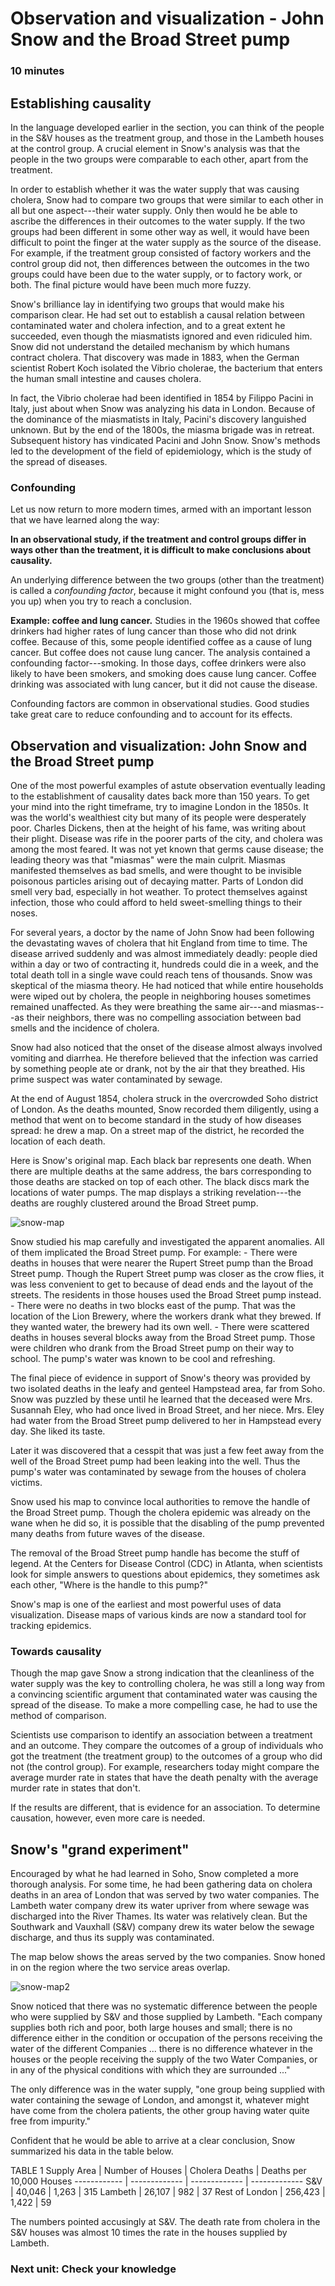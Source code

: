 # Observation and visualization - John Snow and the Broad Street pump
### 10 minutes

## Establishing causality
In the language developed earlier in the section, you can think of the people in the S&V houses as the treatment group, and those in the Lambeth houses at the control group. A crucial element in Snow's analysis was that the people in the two groups were comparable to each other, apart from the treatment.

In order to establish whether it was the water supply that was causing cholera, Snow had to compare two groups that were similar to each other in all but one aspect---their water supply. Only then would he be able to ascribe the differences in their outcomes to the water supply. If the two groups had been different in some other way as well, it would have been difficult to point the finger at the water supply as the source of the disease. For example, if the treatment group consisted of factory workers and the control group did not, then differences between the outcomes in the two groups could have been due to the water supply, or to factory work, or both. The final picture would have been much more fuzzy.

Snow's brilliance lay in identifying two groups that would make his comparison clear. He had set out to establish a causal relation between contaminated water and cholera infection, and to a great extent he succeeded, even though the miasmatists ignored and even ridiculed him. Snow did not understand the detailed mechanism by which humans contract cholera. That discovery was made in 1883, when the German scientist Robert Koch isolated the Vibrio cholerae, the bacterium that enters the human small intestine and causes cholera.

In fact, the Vibrio cholerae had been identified in 1854 by Filippo Pacini in Italy, just about when Snow was analyzing his data in London. Because of the dominance of the miasmatists in Italy, Pacini's discovery languished unknown. But by the end of the 1800s, the miasma brigade was in retreat. Subsequent history has vindicated Pacini and John Snow. Snow's methods led to the development of the field of epidemiology, which is the study of the spread of diseases.

### Confounding

Let us now return to more modern times, armed with an important lesson that we have learned along the way:

**In an observational study, if the treatment and control groups differ in ways other than the treatment, it is difficult to make conclusions about causality.**

An underlying difference between the two groups (other than the treatment) is called a *confounding factor*, because it might confound you (that is, mess you up) when you try to reach a conclusion.

**Example: coffee and lung cancer.** Studies in the 1960s showed that coffee drinkers had higher rates of lung cancer than those who did not drink coffee. Because of this, some people identified coffee as a cause of lung cancer. But coffee does not cause lung cancer. The analysis contained a confounding factor---smoking. In those days, coffee drinkers were also likely to have been smokers, and smoking does cause lung cancer. Coffee drinking was associated with lung cancer, but it did not cause the disease.

Confounding factors are common in observational studies. Good studies take great care to reduce confounding and to account for its effects.

## Observation and visualization: John Snow and the Broad Street pump
One of the most powerful examples of astute observation eventually leading to the establishment of causality dates back more than 150 years. To get your mind into the right timeframe, try to imagine London in the 1850s. It was the world's wealthiest city but many of its people were desperately poor. Charles Dickens, then at the height of his fame, was writing about their plight. Disease was rife in the poorer parts of the city, and cholera was among the most feared. It was not yet known that germs cause disease; the leading theory was that "miasmas" were the main culprit. Miasmas manifested themselves as bad smells, and were thought to be invisible poisonous particles arising out of decaying matter. Parts of London did smell very bad, especially in hot weather. To protect themselves against infection, those who could afford to held sweet-smelling things to their noses.

For several years, a doctor by the name of John Snow had been following the devastating waves of cholera that hit England from time to time. The disease arrived suddenly and was almost immediately deadly: people died within a day or two of contracting it, hundreds could die in a week, and the total death toll in a single wave could reach tens of thousands. Snow was skeptical of the miasma theory. He had noticed that while entire households were wiped out by cholera, the people in neighboring houses sometimes remained unaffected. As they were breathing the same air---and miasmas---as their neighbors, there was no compelling association between bad smells and the incidence of cholera.

Snow had also noticed that the onset of the disease almost always involved vomiting and diarrhea. He therefore believed that the infection was carried by something people ate or drank, not by the air that they breathed. His prime suspect was water contaminated by sewage.

At the end of August 1854, cholera struck in the overcrowded Soho district of London. As the deaths mounted, Snow recorded them diligently, using a method that went on to become standard in the study of how diseases spread: he drew a map. On a street map of the district, he recorded the location of each death.

Here is Snow's original map. Each black bar represents one death. When there are multiple deaths at the same address, the bars corresponding to those deaths are stacked on top of each other. The black discs mark the locations of water pumps. The map displays a striking revelation---the deaths are roughly clustered around the Broad Street pump.

![snow-map](https://user-images.githubusercontent.com/45191356/84846909-b6b69c00-b004-11ea-8ec6-a1237327f5a3.jpg)

Snow studied his map carefully and investigated the apparent anomalies. All of them implicated the Broad Street pump. For example: - There were deaths in houses that were nearer the Rupert Street pump than the Broad Street pump. Though the Rupert Street pump was closer as the crow flies, it was less convenient to get to because of dead ends and the layout of the streets. The residents in those houses used the Broad Street pump instead. - There were no deaths in two blocks east of the pump. That was the location of the Lion Brewery, where the workers drank what they brewed. If they wanted water, the brewery had its own well. - There were scattered deaths in houses several blocks away from the Broad Street pump. Those were children who drank from the Broad Street pump on their way to school. The pump's water was known to be cool and refreshing.

The final piece of evidence in support of Snow's theory was provided by two isolated deaths in the leafy and genteel Hampstead area, far from Soho. Snow was puzzled by these until he learned that the deceased were Mrs. Susannah Eley, who had once lived in Broad Street, and her niece. Mrs. Eley had water from the Broad Street pump delivered to her in Hampstead every day. She liked its taste.

Later it was discovered that a cesspit that was just a few feet away from the well of the Broad Street pump had been leaking into the well. Thus the pump's water was contaminated by sewage from the houses of cholera victims.

Snow used his map to convince local authorities to remove the handle of the Broad Street pump. Though the cholera epidemic was already on the wane when he did so, it is possible that the disabling of the pump prevented many deaths from future waves of the disease.

The removal of the Broad Street pump handle has become the stuff of legend. At the Centers for Disease Control (CDC) in Atlanta, when scientists look for simple answers to questions about epidemics, they sometimes ask each other, "Where is the handle to this pump?"

Snow's map is one of the earliest and most powerful uses of data visualization. Disease maps of various kinds are now a standard tool for tracking epidemics.

### Towards causality

Though the map gave Snow a strong indication that the cleanliness of the water supply was the key to controlling cholera, he was still a long way from a convincing scientific argument that contaminated water was causing the spread of the disease. To make a more compelling case, he had to use the method of comparison.

Scientists use comparison to identify an association between a treatment and an outcome. They compare the outcomes of a group of individuals who got the treatment (the treatment group) to the outcomes of a group who did not (the control group). For example, researchers today might compare the average murder rate in states that have the death penalty with the average murder rate in states that don't.

If the results are different, that is evidence for an association. To determine causation, however, even more care is needed.

## Snow's "grand experiment"
Encouraged by what he had learned in Soho, Snow completed a more thorough analysis. For some time, he had been gathering data on cholera deaths in an area of London that was served by two water companies. The Lambeth water company drew its water upriver from where sewage was discharged into the River Thames. Its water was relatively clean. But the Southwark and Vauxhall (S&V) company drew its water below the sewage discharge, and thus its supply was contaminated.

The map below shows the areas served by the two companies. Snow honed in on the region where the two service areas overlap.

![snow-map2](https://user-images.githubusercontent.com/45191356/84847000-ecf41b80-b004-11ea-98f5-e4bd2d5dfe83.jpg)

Snow noticed that there was no systematic difference between the people who were supplied by S&V and those supplied by Lambeth. "Each company supplies both rich and poor, both large houses and small; there is no difference either in the condition or occupation of the persons receiving the water of the different Companies ... there is no difference whatever in the houses or the people receiving the supply of the two Water Companies, or in any of the physical conditions with which they are surrounded ..."

The only difference was in the water supply, "one group being supplied with water containing the sewage of London, and amongst it, whatever might have come from the cholera patients, the other group having water quite free from impurity."

Confident that he would be able to arrive at a clear conclusion, Snow summarized his data in the table below.

TABLE 1
Supply Area	 | Number of Houses | Cholera Deaths | Deaths per 10,000 Houses
------------ | ------------- | ------------- | -------------
S&V | 40,046 | 1,263 | 315
Lambeth | 26,107 | 982 | 37
Rest of London | 256,423 | 1,422 | 59
		
The numbers pointed accusingly at S&V. The death rate from cholera in the S&V houses was almost 10 times the rate in the houses supplied by Lambeth.

### Next unit: Check your knowledge
